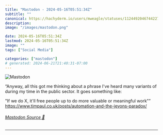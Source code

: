 ```yaml
---
title: "Mastodon - 2024-05-16T05:51:34Z"
subtitle: ""
canonical: https://hachyderm.io/users/mweagle/statuses/112449204674422729
description:
image: "/images/mastodon.png"

date: 2024-05-16T05:51:34Z
lastmod: 2024-05-16T05:51:34Z
image: ""
tags: ["Social Media"]

categories: ["mastodon"]
# generated: 2024-06-21T21:40:31-07:00
---
```

![Mastodon](/images/mastodon.png)

<p>“Anyway, all this got me thinking about a phrase I&#39;ve heard many variants of during my time in the public sector. It goes something like:</p><p>&quot;If we do X, it&#39;ll free people up to do more valuable or meaningful work&quot;”<br /><a href="https://www.timpaul.co.uk/posts/automation-and-the-jevons-paradox/" target="_blank" rel="nofollow noopener noreferrer" translate="no"><span class="invisible">https://www.</span><span class="ellipsis">timpaul.co.uk/posts/automation</span><span class="invisible">-and-the-jevons-paradox/</span></a></p>


###### [Mastodon Source 🐘](https://hachyderm.io/@mweagle/112449204674422729)

___
